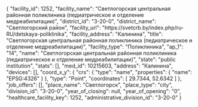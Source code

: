 {
    "facility_id": 1252,
    "facility_name": "Светлогорская центральная районная поликлиника (педиатрическое и отделение медреабилитации)",
    "district_id": "3-20-0",
    "district_name": "Светлогорский район",
    "facility_url": "https:\/\/svetcrb.by\/index.php\/ru-RU\/detskaya-poliklinika",
    "facility_address": "Калинина",
    "title": "Светлогорская центральная районная поликлиника (педиатрическое и отделение медреабилитации)",
    "facility_type": "Поликлиника",
    "ap_1": "14",
    "name": "Светлогорская центральная районная поликлиника (педиатрическое и отделение медреабилитации)",
    "state": "public institution",
    "stats": [],
    "med_id": 10215603,
    "address": "Калинина",
    "devices": [],
    "coord_x_y": {
        "crs": {
            "type": "name",
            "properties": {
                "name": "EPSG:4326"
            }
        },
        "type": "Point",
        "coordinates": [
            29.7344,
            52.6342
        ]
    },
    "job_offers": [],
    "place_name": "Светлогорск",
    "place_type": "city",
    "division_id": "3-20-0",
    "year_of_closing": null,
    "year_of_opening": "0",
    "healthcare_facility_key": 1252,
    "administrative_division_id": "3-20-0"
}